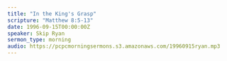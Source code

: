 ```yaml
---
title: "In the King's Grasp"
scripture: "Matthew 8:5-13"
date: 1996-09-15T00:00:00Z
speaker: Skip Ryan
sermon_type: morning
audio: https://pcpcmorningsermons.s3.amazonaws.com/19960915ryan.mp3 
---
```



